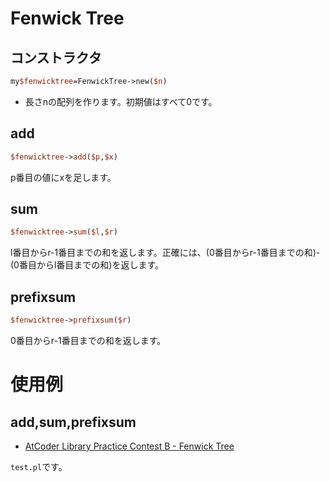 # Fenwick Tree

## コンストラクタ

```perl
my$fenwicktree=FenwickTree->new($n)
```

* 長さnの配列を作ります。初期値はすべて0です。

## add

```perl
$fenwicktree->add($p,$x)
```

p番目の値にxを足します。

## sum

```perl
$fenwicktree->sum($l,$r)
```

l番目からr-1番目までの和を返します。正確には、(0番目からr-1番目までの和)-(0番目からl番目までの和)を返します。

## prefixsum

```perl
$fenwicktree->prefixsum($r)
```

0番目からr-1番目までの和を返します。

# 使用例

## add,sum,prefixsum

* [AtCoder Library Practice Contest B - Fenwick Tree](https://atcoder.jp/contests/practice2/submissions/16603403)

`test.pl`です。

